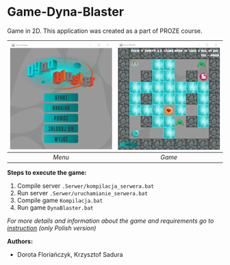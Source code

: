 # Game-Dyna-Blaster
Game in 2D. This application was created as a part of PROZE course. 

![Menu](./Resources/Menu.png)  |  ![Game](./Resources/Screen.png)
:-------------------------:|:-------------------------:
*Menu* | *Game*

**Steps to execute the game:**
1. Compile server ```.Serwer/kompilacja_serwera.bat```
2. Run server ```.Serwer/uruchamianie_serwera.bat```
3. Compile game ```Kompilacja.bat```
4. Run game ```DynaBlaster.bat``` 

*For more details and information about the game and requirements go to [instruction](./instrukcja.pdf) (only Polish version)*

**Authors:**
* Dorota Floriańczyk, Krzysztof Sadura
